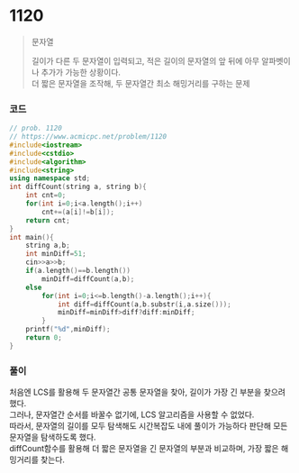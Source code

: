 # 1120
> 문자열
>
> 길이가 다른 두 문자열이 입력되고, 적은 길이의 문자열의 앞 뒤에 아무 알파벳이나 추가가 가능한 상황이다.<br>
> 더 짧은 문자열을 조작해, 두 문자열간 최소 해밍거리를 구하는 문제
### 코드
```c++
// prob. 1120
// https://www.acmicpc.net/problem/1120
#include<iostream>
#include<cstdio>
#include<algorithm>
#include<string>
using namespace std;
int diffCount(string a, string b){
    int cnt=0;
    for(int i=0;i<a.length();i++)
        cnt+=(a[i]!=b[i]);
    return cnt;
}
int main(){
    string a,b;
    int minDiff=51;
    cin>>a>>b;
    if(a.length()==b.length())
        minDiff=diffCount(a,b);
    else
        for(int i=0;i<=b.length()-a.length();i++){
            int diff=diffCount(a,b.substr(i,a.size()));
            minDiff=minDiff>diff?diff:minDiff;
        }
    printf("%d",minDiff);
    return 0;
}
```
### 풀이
처음엔 LCS를 활용해 두 문자열간 공통 문자열을 찾아, 길이가 가장 긴 부분을 찾으려 했다.<br>
그러나, 문자열간 순서를 바꿀수 없기에, LCS 알고리즘을 사용할 수 없었다.<br>
따라서, 문자열의 길이를 모두 탐색해도 시간복잡도 내에 풀이가 가능하다 판단해 모든 문자열을 탐색하도록 했다.<br>
diffCount함수를 활용해 더 짧은 문자열을 긴 문자열의 부분과 비교하며, 가장 짧은 해밍거리를 찾는다.<br>